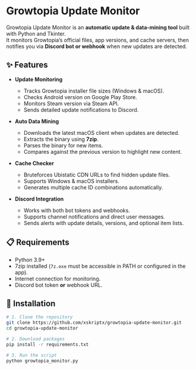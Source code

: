 # Growtopia Update Monitor

Growtopia Update Monitor is an **automatic update & data-mining tool** built with Python and Tkinter.  
It monitors Growtopia’s official files, app versions, and cache servers, then notifies you via **Discord bot or webhook** when new updates are detected.  

## ✨ Features
- **Update Monitoring**
  - Tracks Growtopia installer file sizes (Windows & macOS).
  - Checks Android version on Google Play Store.
  - Monitors Steam version via Steam API.
  - Sends detailed update notifications to Discord.

- **Auto Data Mining**
  - Downloads the latest macOS client when updates are detected.
  - Extracts the binary using **7zip**.
  - Parses the binary for new items.
  - Compares against the previous version to highlight new content.

- **Cache Checker**
  - Bruteforces Ubistatic CDN URLs to find hidden update files.
  - Supports Windows & macOS installers.
  - Generates multiple cache ID combinations automatically.

- **Discord Integration**
  - Works with both bot tokens and webhooks.
  - Supports channel notifications and direct user messages.
  - Sends alerts with update details, versions, and optional item lists.

## 📋 Requirements
- Python 3.9+
- 7zip installed (`7z.exe` must be accessible in PATH or configured in the app).
- Internet connection for monitoring.
- Discord bot token **or** webhook URL.

## 🚀 Installation
```bash
# 1. Clone the repository
git clone https://github.com/xskriptx/growtopia-update-monitor.git
cd growtopia-update-monitor

# 2. Download packages
pip install -r requirements.txt

# 3. Run the script
python growtopia_monitor.py


